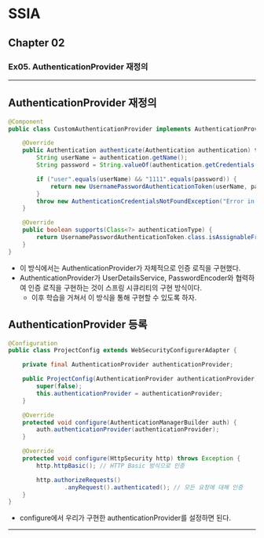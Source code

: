 # SSIA
## Chapter 02
### Ex05. AuthenticationProvider 재정의

---

## AuthenticationProvider 재정의

```java
@Component
public class CustomAuthenticationProvider implements AuthenticationProvider {

    @Override
    public Authentication authenticate(Authentication authentication) throws AuthenticationException {
        String userName = authentication.getName();
        String password = String.valueOf(authentication.getCredentials());

        if ("user".equals(userName) && "1111".equals(password)) {
            return new UsernamePasswordAuthenticationToken(userName, password, Arrays.asList());
        }
        throw new AuthenticationCredentialsNotFoundException("Error in authentication");
    }

    @Override
    public boolean supports(Class<?> authenticationType) {
        return UsernamePasswordAuthenticationToken.class.isAssignableFrom(authenticationType);
    }
}
```
- 이 방식에서는 AuthenticationProvider가 자체적으로 인증 로직을 구현했다.
- AuthenticationProvider가 UserDetailsService, PasswordEncoder와 협력하여 인증 로직을 구현하는 것이 스프링 시큐리티의 구현 방식이다.
  - 이후 학습을 거쳐서 이 방식을 통해 구현할 수 있도록 하자.

## AuthenticationProvider 등록
```java
@Configuration
public class ProjectConfig extends WebSecurityConfigurerAdapter {

    private final AuthenticationProvider authenticationProvider;

    public ProjectConfig(AuthenticationProvider authenticationProvider) {
        super(false);
        this.authenticationProvider = authenticationProvider;
    }

    @Override
    protected void configure(AuthenticationManagerBuilder auth) {
        auth.authenticationProvider(authenticationProvider);
    }

    @Override
    protected void configure(HttpSecurity http) throws Exception {
        http.httpBasic(); // HTTP Basic 방식으로 인증

        http.authorizeRequests()
                .anyRequest().authenticated(); // 모든 요청에 대해 인증
    }
}
```
- configure에서 우리가 구현한 authenticationProvider를 설정하면 된다.

---

